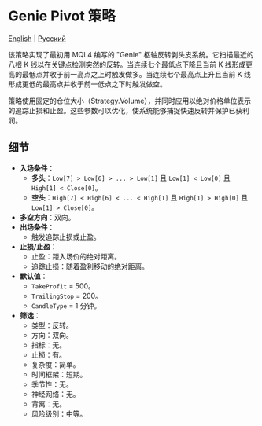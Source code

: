 # Genie Pivot 策略
[English](README.md) | [Русский](README_ru.md)

该策略实现了最初用 MQL4 编写的 "Genie" 枢轴反转剥头皮系统。它扫描最近的八根 K 线以在关键点检测突然的反转。当连续七个最低点下降且当前 K 线形成更高的最低点并收于前一高点之上时触发做多。当连续七个最高点上升且当前 K 线形成更低的最高点并收于前一低点之下时触发做空。

策略使用固定的仓位大小（Strategy.Volume），并同时应用以绝对价格单位表示的追踪止损和止盈。这些参数可以优化，使系统能够捕捉快速反转并保护已获利润。

## 细节

- **入场条件**：
  - **多头**：`Low[7] > Low[6] > ... > Low[1]` 且 `Low[1] < Low[0]` 且 `High[1] < Close[0]`。
  - **空头**：`High[7] < High[6] < ... < High[1]` 且 `High[1] > High[0]` 且 `Low[1] > Close[0]`。
- **多空方向**：双向。
- **出场条件**：
  - 触发追踪止损或止盈。
- **止损/止盈**：
  - 止盈：距入场价的绝对距离。
  - 追踪止损：随着盈利移动的绝对距离。
- **默认值**：
  - `TakeProfit` = 500。
  - `TrailingStop` = 200。
  - `CandleType` = 1 分钟。
- **筛选**：
  - 类型：反转。
  - 方向：双向。
  - 指标：无。
  - 止损：有。
  - 复杂度：简单。
  - 时间框架：短期。
  - 季节性：无。
  - 神经网络：无。
  - 背离：无。
  - 风险级别：中等。
